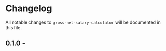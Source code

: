 # Changelog

All notable changes to `gross-net-salary-calculator` will be documented in this file.

## 0.1.0 - 
